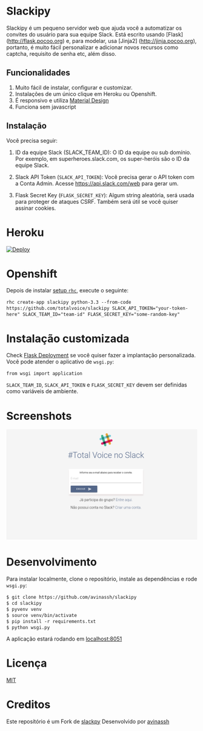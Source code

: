 # Slackipy

Slackipy é um pequeno servidor web que ajuda você a automatizar os convites do usuário para sua equipe Slack. Está escrito usando [Flask] (http://flask.pocoo.org) e, para modelar, usa [Jinja2] (http://jinja.pocoo.org), portanto, é muito fácil personalizar e adicionar novos recursos como captcha, requisito de senha etc, além disso.

## Funcionalidades

1. Muito fácil de instalar, configurar e customizar.
2. Instalações de um único clique em Heroku ou Openshift.
3. É responsivo e utiliza [Material Design](http://materializecss.com)
4. Funciona sem javascript

## Instalação

Você precisa seguir:

1. ID da equipe Slack (SLACK_TEAM_ID): O ID da equipe ou sub domínio. Por exemplo, em superheroes.slack.com, os super-heróis são o ID da equipe Slack.

2. Slack API Token (`SLACK_API_TOKEN`): Você precisa gerar o API token com a Conta Admin. Acesse https://api.slack.com/web para gerar um.

3. Flask Secret Key (`FLASK_SECRET_KEY`): Algum string aleatória, será usada para proteger de ataques CSRF. Também será útil se você quiser assinar cookies.

# Heroku 

[![Deploy](https://www.herokucdn.com/deploy/button.svg)](https://heroku.com/deploy?template=https://github.com/totalvoice/slackipy/tree/master)

# Openshift 

Depois de instalar [setup `rhc`](https://developers.openshift.com/en/managing-client-tools.html), execute o seguinte:

    rhc create-app slackipy python-3.3 --from-code https://github.com/totalvoice/slackipy SLACK_API_TOKEN="your-token-here" SLACK_TEAM_ID="team-id" FLASK_SECRET_KEY="some-random-key"

# Instalação customizada

Check [Flask Deployment](http://flask.pocoo.org/docs/0.10/deploying) se você quiser fazer a implantação personalizada. Você pode atender o aplicativo de `wsgi.py`:

    from wsgi import application

`SLACK_TEAM_ID`, `SLACK_API_TOKEN` e `FLASK_SECRET_KEY` devem ser definidas como variáveis de ambiente.

# Screenshots 

![landing](screenshots/form.png)

# Desenvolvimento

Para instalar localmente, clone o repositório, instale as dependências e rode `wsgi.py`:

    $ git clone https://github.com/avinassh/slackipy
    $ cd slackipy
    $ pyvenv venv
    $ source venv/bin/activate
    $ pip install -r requirements.txt
    $ python wsgi.py

A aplicação estará rodando em [localhost:8051](http://localhost:8051)

# Licença
[MIT](https://github.com/totalvoice/slackipy/blob/master/LICENSE)

# Creditos
Este reposítório é um Fork de [slackpy](https://github.com/avinassh/slackipy)
Desenvolvido por [avinassh](https://github.com/avinassh)
